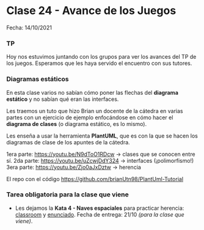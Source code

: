 # Clase 24 - Avance de los Juegos

Fecha: 14/10/2021

### TP

Hoy nos estuvimos juntando con los grupos para ver los avances del TP de los juegos. Esperamos que les haya servido el encuentro con sus tutores.

### Diagramas estáticos

En esta clase varios no sabían cómo poner las flechas del **diagrama estático** y no sabían qué eran las interfaces.

Les traemos un tuto que hizo Brian un docente de la cátedra en varias partes con un ejercicio de ejemplo enfocándose en cómo hacer el **diagrama de clases** (o diagrama estático, es lo mismo).

Les enseña a usar la herramienta **PlantUML**, que es con la que se hacen los diagramas de clase de los apuntes de la cátedra.

1era parte: https://youtu.be/N9dToO1RDcw -> clases que se conocen entre sí.
2da parte: https://youtu.be/uZcwjDdY324 -> interfaces (¡polimorfismo!)
3era parte: https://youtu.be/Zjo0aJxDztw -> herencia

El repo con el código
https://github.com/brianUtn98/PlantUml-Tutorial


### Tarea obligatoria para la clase que viene 

- Les dejamos la **Kata 4 - Naves espaciales** para practicar herencia: [classroom](https://classroom.github.com/a/TBIfS9K9) y [enunciado](https://docs.google.com/document/d/e/2PACX-1vS7vj4p4ncMznhE-FlEvim8H_SJoQIF4c4PVsC5CSMjO_qbjFVSk78KR4ixxmgN8CI0qGPSC86S8zJa/pub). Fecha de entrega: 21/10 _(para la clase que viene)_.

